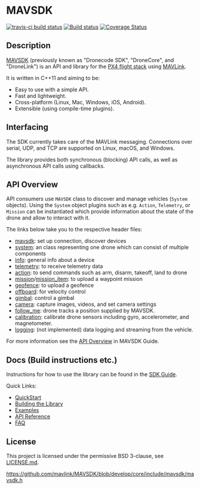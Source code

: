# MAVSDK

[![travis-ci build status](https://travis-ci.org/mavlink/MAVSDK.svg?branch=develop)](https://travis-ci.org/mavlink/MAVSDK)
[![Build status](https://ci.appveyor.com/api/projects/status/1ntjvooywpxmoir8/branch/develop?svg=true)](https://ci.appveyor.com/project/Dronecode/dronecore/branch/develop)
[![Coverage Status](https://coveralls.io/repos/github/mavlink/MAVSDK/badge.svg?branch=develop)](https://coveralls.io/github/mavlink/MAVSDK?branch=develop)

## Description

[MAVSDK](https://www.dronecode.org/sdk/) (previously known as "Dronecode SDK", "DroneCore", and "DroneLink") is an API and library for the [PX4 flight stack](http://github.com/PX4/Firmware) using [MAVLink](https://mavlink.io/en/).

It is written in C++11 and aiming to be:

- Easy to use with a simple API.
- Fast and lightweight.
- Cross-platform (Linux, Mac, Windows, iOS, Android).
- Extensible (using compile-time plugins).

## Interfacing

The SDK currently takes care of the MAVLink messaging. Connections over serial, UDP, and TCP are supported on Linux, macOS, and Windows.

The library provides both synchronous (blocking) API calls, as well as asynchronous API calls using callbacks.

## API Overview

API consumers use `MAVSDK` class to discover and manage vehicles (`System` objects). Using the `System` object plugins such as e.g. `Action`, `Telemetry`, or `Mission` can be instantiated which provide information about the state of the drone and allow to interact with it.

The links below take you to the respective header files:

- [mavsdk](src/core/mavsdk.h): set up connection, discover devices
- [system](src/core/system.h): an class representing one drone which can consist of multiple components
- [info](src/plugins/info/include/plugins/info/info.h): general info about a device
- [telemetry](src/plugins/telemetry/include/plugins/telemetry/telemetry.h): to receive telemetry data
- [action](src/plugins/action/include/plugins/action/action.h): to send commands such as arm, disarm, takeoff, land to drone
- [mission](src/plugins/mission/include/plugins/mission/mission.h)/[mission_item](src/plugins/mission/include/plugins/mission/mission_item.h): to upload a waypoint mission
- [geofence](src/plugins/geofence/include/plugins/geofence/geofence.h): to upload a geofence
- [offboard](src/plugins/offboard/include/plugins/offboard/offboard.h): for velocity control
- [gimbal](src/plugins/gimbal/include/plugins/gimbal/gimbal.h): control a gimbal
- [camera](src/plugins/camera/include/plugins/camera/camera.h): capture images, videos, and set camera settings
- [follow_me](src/plugins/follow_me/include/plugins/follow_me/follow_me.h): drone tracks a position supplied by MAVSDK.
- [calibration](src/plugins/calibration/include/plugins/calibration/calibration.h): calibrate drone sensors including gyro, accelerometer, and magnetometer.
- [logging](src/plugins/logging/include/plugins/logging/logging.h): (not implemented) data logging and streaming from the vehicle.

For more information see the [API Overview](https://mavsdk.mavlink.io/develop/en/cpp/#api-overview) in MAVSDK Guide.


## Docs (Build instructions etc.)

Instructions for how to use the library can be found in the [SDK Guide](https://mavsdk.mavlink.io/develop/en/).

Quick Links:

- [QuickStart](https://mavsdk.mavlink.io/develop/en/cpp/#getting-started)
- [Building the Library](https://mavsdk.mavlink.io/develop/en/contributing/build.html)
- [Examples](https://mavsdk.mavlink.io/develop/en/examples/)
- [API Reference](https://mavsdk.mavlink.io/develop/en/api_reference/)
- [FAQ](https://mavsdk.mavlink.io/develop/en/getting_started/faq.html)


## License

This project is licensed under the permissive BSD 3-clause, see [LICENSE.md](LICENSE.md).

https://github.com/mavlink/MAVSDK/blob/develop/core/include/mavsdk/mavsdk.h